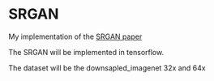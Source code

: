 # SRGAN 

My implementation of the [SRGAN paper](https://arxiv.org/pdf/1609.04802.pdf)

The SRGAN will be implemented in tensorflow. 

The dataset will be the downsapled_imagenet 32x and 64x
